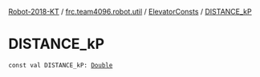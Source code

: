 [Robot-2018-KT](../../index.md) / [frc.team4096.robot.util](../index.md) / [ElevatorConsts](index.md) / [DISTANCE_kP](./-d-i-s-t-a-n-c-e_k-p.md)

# DISTANCE_kP

`const val DISTANCE_kP: `[`Double`](https://kotlinlang.org/api/latest/jvm/stdlib/kotlin/-double/index.html)
